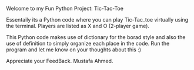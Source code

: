 Welcome to my Fun Python Project: Tic-Tac-Toe

Essentaily its a Python code where you can play Tic-Tac_toe virtually using the terminal. Players are listed as X and O (2-player game).

This Python code makes use of dictionary for the borad style and also the use of definition to simply organize each place in the code. Run the program and let me know on your thoughts about this :)

Appreciate your FeedBack. Mustafa Ahmed.
